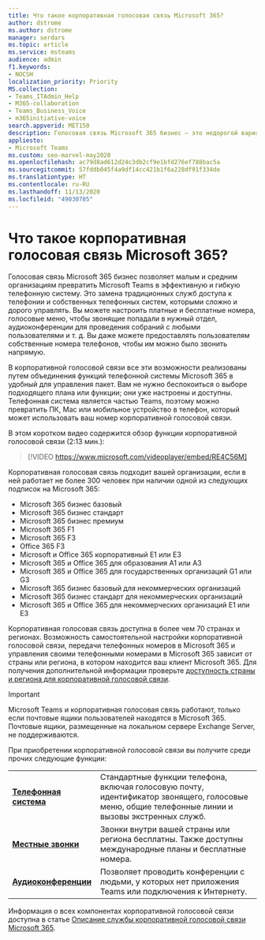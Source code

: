 ```yaml
---
title: Что такое корпоративная голосовая связь Microsoft 365?
author: dstrome
ms.author: dstrome
manager: serdars
ms.topic: article
ms.service: msteams
audience: admin
f1.keywords:
- NOCSH
localization_priority: Priority
MS.collection:
- Teams_ITAdmin_Help
- M365-collaboration
- Teams_Business_Voice
- m365initiative-voice
search.appverid: MET150
description: Голосовая связь Microsoft 365 бизнес — это недорогой вариант для голосовых звонков, позволяющий малым и средним организациям общаться эффективнее.
appliesto:
- Microsoft Teams
ms.custom: seo-marvel-may2020
ms.openlocfilehash: ac79d8ad612d24c3db2cf9e1bfd276ef788bac5a
ms.sourcegitcommit: 57fddb045f4a9df14cc421b1f6a228df91f334de
ms.translationtype: HT
ms.contentlocale: ru-RU
ms.lasthandoff: 11/13/2020
ms.locfileid: "49030785"
---
```

# <a name="what-is-microsoft-365-business-voice"></a>Что такое корпоративная голосовая связь Microsoft 365?

Голосовая связь Microsoft 365 бизнес позволяет малым и средним организациям превратить Microsoft Teams в эффективную и гибкую телефонную систему. Это замена традиционных служб доступа к телефонии и собственных телефонных систем, которыми сложно и дорого управлять. Вы можете настроить платные и бесплатные номера, голосовые меню, чтобы звонящие попадали в нужный отдел, аудиоконференции для проведения собраний с любыми пользователями и т. д. Вы даже можете предоставлять пользователям собственные номера телефонов, чтобы им можно было звонить напрямую.

В корпоративной голосовой связи все эти возможности реализованы путем объединения функций телефонной системы Microsoft 365 в удобный для управления пакет. Вам не нужно беспокоиться о выборе подходящего плана или функции; они уже настроены и доступны. Телефонная система является частью Teams, поэтому можно превратить ПК, Mac или мобильное устройство в телефон, который может использовать ваш номер корпоративной голосовой связи.

В этом коротком видео содержится обзор функции корпоративной голосовой связи (2:13 мин.):

> [!VIDEO https://www.microsoft.com/videoplayer/embed/RE4C56M]

Корпоративная голосовая связь подходит вашей организации, если в ней работает не более 300 человек при наличии одной из следующих подписок на Microsoft 365:

- Microsoft 365 бизнес базовый
- Microsoft 365 бизнес стандарт
- Microsoft 365 бизнес премиум
- Microsoft 365 F1
- Microsoft 365 F3
- Office 365 F3
- Microsoft и Office 365 корпоративный E1 или E3
- Microsoft 365 и Office 365 для образования A1 или A3
- Microsoft 365 и Office 365 для государственных организаций G1 или G3
- Microsoft 365 бизнес базовый для некоммерческих организаций
- Microsoft 365 бизнес стандарт для некоммерческих организаций
- Microsoft 365 и Office 365 для некоммерческих организаций E1 или E3

Корпоративная голосовая связь доступна в более чем 70 странах и регионах. Возможность самостоятельной настройки корпоративной голосовой связи, передачи телефонных номеров в Microsoft 365 и управления своими телефонными номерами в Microsoft 365 зависит от страны или региона, в котором находится ваш клиент Microsoft 365. Для получения дополнительной информации проверьте [доступность страны и региона для корпоративной голосовой связи](country-region-availability.md).

> [!IMPORTANT]
>
> Microsoft Teams и корпоративная голосовая связь работают, только если почтовые ящики пользователей находятся в Microsoft 365. Почтовые ящики, размещенные на локальном сервере Exchange Server, не поддерживаются.

При приобретении корпоративной голосовой связи вы получите среди прочих следующие функции:

<table>
    <tr>
        <td><b><a href="/microsoftteams/what-is-phone-system-in-office-365">Телефонная система</a></b>
        </td>
        <td>Стандартные функции телефона, включая голосовую почту, идентификатор звонящего, голосовые меню, общие телефонные линии и вызовы экстренных служб.
        </td>
    </tr>
<tr>
        <td><b><a href="/microsoftteams/calling-plan-landing-page">Местные звонки</a></b>
        </td>
        <td>Звонки внутри вашей страны или региона бесплатны. Также доступны международные планы и бесплатные номера.</td>
    </tr>
    <tr>
        <td><b><a href="/microsoftteams/audio-conferencing-in-office-365">Аудиоконференции</a></b>
        </td>
        <td>Позволяет проводить конференции с людьми, у которых нет приложения Teams или подключения к Интернету.
        </td>
    </tr>
</table>

Информация о всех компонентах корпоративной голосовой связи доступна в статье [Описание службы корпоративной голосовой связи Microsoft 365](https://docs.microsoft.com/office365/servicedescriptions/microsoft-365-business-voice-service-description).

